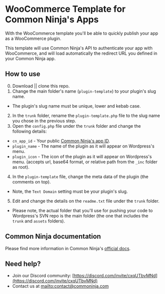 # WooCommerce Template for Common Ninja's Apps

With the WooCommerce template you'll be able to quickly publish your app as a WooCommerce plugin. 

This template will use Common Ninja's API to authenticate your app with WooCommerce, and will load automatically the redirect URL you defined in your Common Ninja app.

## How to use

0. Download || clone this repo.
1. Change the main folder's name (`plugin-template`) to your plugin's slug name.
  - The plugin's slug name must be unique, lower and kebab case.
2. In the `trunk` folder, rename the `plugin-template.php` file to the slug name you chose in the previous step.
3. Open the `config.php` file under the `trunk` folder and change the following details:
  - `cn_app_id` - Your public [Common Ninja's app ID](https://www.commoninja.com/developer/apps).
  - `plugin_name` - The name of the plugin as it will appear on Wordpress's menu.
  - `plugin_icon` - The icon of the plugin as it will appear on Wordpress's menu. (accepts url, base64 format, or relative path from the `_inc` folder as root).
4. In the `plugin-template` file, change the meta data of the plugin (the comments on top).
  - Note, the `Text Domain` setting must be your plugin's slug.
5. Edit and change the details on the `readme.txt` file under the `trunk` folder.

* Please note, the actual folder that you'll use for pushing your code to Wordpress's SVN repo is the main folder (the one that includes the `trunk` and `assets` folders).

## Common Ninja documentation

Please find more information in Common Ninja's [official docs](https://docs.commoninja.com).

## Need help?

* Join our Discord community: [https://discord.com/invite/cxqUTbvMNd](https://discord.com/invite/cxqUTbvMNd)
* Contact us at [mailto:contact@commoninja.com](contact@commoninja.com)